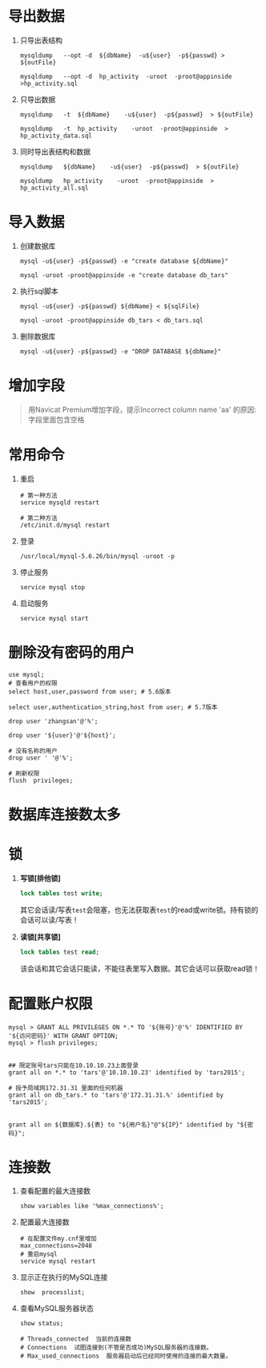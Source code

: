 # 导出数据

1. 只导出表结构

   ```shell
   mysqldump   --opt -d  ${dbName}  -u${user}  -p${passwd} > ${outFile}
   
   mysqldump   --opt -d  hp_activity  -uroot  -proot@appinside  >hp_activity.sql
   ```

2. 只导出数据

   ```shell
   mysqldump   -t  ${dbName}    -u${user}  -p${passwd}  > ${outFile}
   
   mysqldump   -t  hp_activity    -uroot  -proot@appinside  >   hp_activity_data.sql
   ```

3. 同时导出表结构和数据

   ```shell
   mysqldump   ${dbName}    -u${user}  -p${passwd}  > ${outFile}
   
   mysqldump   hp_activity    -uroot  -proot@appinside  >   hp_activity_all.sql
   ```





# 导入数据

1. 创建数据库

   ```shell
   mysql -u${user} -p${passwd} -e "create database ${dbName}"
   
   mysql -uroot -proot@appinside -e "create database db_tars"
   ```

2. 执行sql脚本

   ```shell
   mysql -u${user} -p${passwd} ${dbName} < ${sqlFile}
   
   mysql -uroot -proot@appinside db_tars < db_tars.sql
   ```

3. 删除数据库

   ```shell
   mysql -u${user} -p${passwd} -e "DROP DATABASE ${dbName}"
   ```




# 增加字段

> 用Navicat Premium增加字段，提示Incorrect column name 'aa' 的原因:字段里面包含空格





# 常用命令

1. 重启

   ```shell
   # 第一种方法
   service mysqld restart 
   
   # 第二种方法
   /etc/init.d/mysql restart
   ```

2. 登录

   ```shell
   /usr/local/mysql-5.6.26/bin/mysql -uroot -p
   ```

3. 停止服务

   ```shell
   service mysql stop
   ```

4. 启动服务

   ```shell
   service mysql start
   ```

   



# 删除没有密码的用户

```shell
use mysql;
# 查看用户的权限
select host,user,password from user; # 5.6版本

select user,authentication_string,host from user; # 5.7版本

drop user 'zhangsan'@'%';

drop user '${user}'@'${host}';

# 没有名称的用户
drop user ' '@'%';

# 刷新权限
flush  privileges;
```



# 数据库连接数太多







# 锁

1. **写锁[排他锁]**

   ```sql
   lock tables test write;
   ```

   其它会话读/写表`test`会阻塞，也无法获取表`test`的read或write锁。持有锁的会话可以读/写表！

2. **读锁[共享锁]**

   ```sql
   lock tables test read;
   ```

   该会话和其它会话只能读，不能往表里写入数据。其它会话可以获取read锁！



# 配置账户权限

```shell
mysql > GRANT ALL PRIVILEGES ON *.* TO '${账号}'@'%' IDENTIFIED BY '${访问密码}' WITH GRANT OPTION;
mysql > flush privileges;


## 限定账号tars只能在10.10.10.23上面登录
grant all on *.* to 'tars'@'10.10.10.23' identified by 'tars2015';

# 授予局域网172.31.31 里面的任何机器
grant all on db_tars.* to 'tars'@'172.31.31.%' identified by 'tars2015';


grant all on ${数据库}.${表} to "${用户名}"@"${IP}" identified by "${密码}";
```



# 连接数

1. 查看配置的最大连接数

   ```mysql
   show variables like '%max_connections%';
   ```

2. 配置最大连接数

   ```shell
   # 在配置文件my.cnf里增加
   max_connections=2048
   # 重启mysql
   service mysql restart
   ```

3. 显示正在执行的MySQL连接

   ```shell
   show  processlist;
   ```

4. 查看MySQL服务器状态

   ```shell
   show status;
   
   # Threads_connected  当前的连接数
   # Connections  试图连接到(不管是否成功)MySQL服务器的连接数。
   # Max_used_connections  服务器启动后已经同时使用的连接的最大数量。
   ```

   